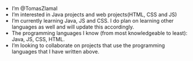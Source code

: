 - I’m @TomasZlamal
- I’m interested in Java projects and web projects(HTML, CSS
and JS)
- I’m currently learning Java, JS and CSS. I do plan
on learning other languages as well and will update this 
accordingly.
- The programming languages I know (from most knowledgeable
to least): Java, JS, CSS, HTML.
- I’m looking to collaborate on projects that use the
programming languages that I have written above.
